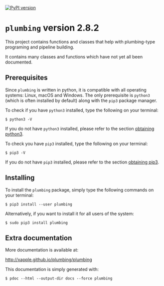 [![PyPI version](https://badge.fury.io/py/plumbing.svg)](https://badge.fury.io/py/plumbing)

# `plumbing` version 2.8.2

This project contains functions and classes that help with plumbing-type programing and pipeline building.

It contains many classes and functions which have not yet all been documented.

## Prerequisites

Since `plumbing` is written in python, it is compatible with all operating systems: Linux, macOS and Windows. The only prerequisite is `python3` (which is often installed by default) along with the `pip3` package manager.

To check if you have `python3` installed, type the following on your terminal:

    $ python3 -V

If you do not have `python3` installed, please refer to the section [obtaining python3](docs/installing_tips.md#obtaining-python3).

To check you have `pip3` installed, type the following on your terminal:

    $ pip3 -V

If you do not have `pip3` installed, please refer to the section [obtaining pip3](docs/installing_tips.md#obtaining-pip3).

## Installing

To install the `plumbing` package, simply type the following commands on your terminal:

    $ pip3 install --user plumbing

Alternatively, if you want to install it for all users of the system:

    $ sudo pip3 install plumbing

## Extra documentation 

More documentation is available at:

<http://xapple.github.io/plumbing/plumbing>

This documentation is simply generated with:

    $ pdoc --html --output-dir docs --force plumbing
